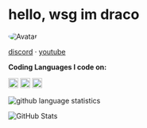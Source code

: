 # hello, wsg im draco

<img src="https://media.discordapp.net/attachments/727113952764624916/781929129536258078/image1_4.gif" alt="Avatar" style="border-radius: 95%;">


 <a href="https://discord.bio/p/8203">discord</a> 
·
<a href="https://www.youtube.com/channel/UCz6rQbYu6HIw6bq9U9bMZlg">youtube</a>

**Coding Languages I code on:**

<code><img height="20" src="https://cdn.discordapp.com/attachments/784909507385884683/785554654426824764/images_1.png"></code>
<code><img height="20" src="https://cdn.discordapp.com/attachments/784909507385884683/785555374937866291/images_4.jpg"></code>
<code><img height="20" src="https://cdn.discordapp.com/attachments/784909507385884683/785555796661502042/1280px-Go_Logo_Blue.svg.png"></code>



![github language statistics](https://github-readme-stats.vercel.app/api/top-langs/?username=codeinelov&show_icons=true&layout=compact&theme=tokyonight)

![GitHub Stats](https://github-readme-stats.vercel.app/api?username=codeinelov&show_icons=true&theme=dark)
 
 
